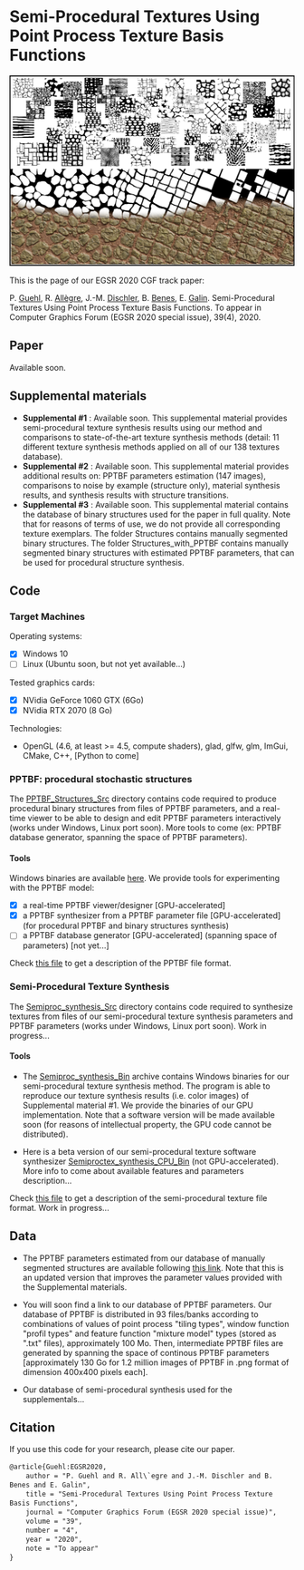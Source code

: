# Semi-Procedural Textures Using Point Process Texture Basis Functions

![semiproctex](Images/semiproctex.png)

This is the page of our EGSR 2020 CGF track paper:

P. [Guehl](https://pascalguehl.jimdofree.com/), R. [Allègre](https://igg.icube.unistra.fr/index.php/R%C3%A9mi_All%C3%A8gre), J.-M. [Dischler](https://dpt-info.di.unistra.fr/~dischler/), B. [Benes](http://hpcg.purdue.edu/bbenes/), E. [Galin](https://perso.liris.cnrs.fr/eric.galin/).
Semi-Procedural Textures Using Point Process Texture Basis Functions.
To appear in Computer Graphics Forum (EGSR 2020 special issue), 39(4),
2020.

## Paper

Available soon.

## Supplemental materials

 * **Supplemental #1** : Available soon. This supplemental material provides semi-procedural texture synthesis results using our method and comparisons to state-of-the-art texture synthesis methods (detail: 11 different texture synthesis methods applied on all of our 138 textures database).
 * **Supplemental #2** : Available soon. This supplemental material provides additional results on: PPTBF parameters estimation (147 images), comparisons to noise by example (structure only), material synthesis results, and synthesis results with structure transitions.
 * **Supplemental #3** : Available soon. This supplemental material contains the database of binary structures used for the paper in full quality. Note that for reasons of terms of use, we do not provide all corresponding texture exemplars. The folder Structures contains manually segmented binary structures. The
 folder Structures_with_PPTBF contains manually segmented binary structures with estimated PPTBF
 parameters, that can be used for procedural structure synthesis.

## Code

### Target Machines

Operating systems:
- [x] Windows 10
- [ ] Linux (Ubuntu soon, but not yet available...)

Tested graphics cards:
- [x] NVidia GeForce 1060 GTX (6Go)
- [x] NVidia RTX 2070 (8 Go)

Technologies:
- OpenGL (4.6, at least >= 4.5, compute shaders), glad, glfw, glm, ImGui, CMake, C++, [Python to come]

### PPTBF: procedural stochastic structures

 The [PPTBF_Structures_Src](PPTBF_Structures_Src) directory contains code required to produce
 procedural binary structures from files of PPTBF parameters, and a real-time viewer to be able
 to design and edit PPTBF parameters interactively (works under Windows, Linux port soon).
 More tools to come (ex: PPTBF database generator, spanning the space of PPTBF parameters).
 
#### Tools
 
 Windows binaries are available [here](http://igg.unistra.fr/people/semiproctex/PPTBF_Structures_Bin.zip). We provide tools for experimenting with the PPTBF model:
 - [x] a real-time PPTBF viewer/designer [GPU-accelerated]
 - [x] a PPTBF synthesizer from a PPTBF parameter file [GPU-accelerated] (for procedural PPTBF and binary structures synthesis)
 - [ ] a PPTBF database generator [GPU-accelerated] (spanning space of parameters) [not yet...]

 Check [this file](PPTBF_file_format.txt) to get a description of the PPTBF file format.

### Semi-Procedural Texture Synthesis
 
 The [Semiproc_synthesis_Src](Semiproc_synthesis_Src) directory contains code required to synthesize
 textures from files of our semi-procedural texture synthesis parameters and PPTBF parameters (works under Windows, Linux port soon). Work in progress...
 
#### Tools
 
 * The [Semiproc_synthesis_Bin](http://igg.unistra.fr/people/semiproctex/Semiproctex_synthesis_Bin.zip) archive
 contains Windows binaries for our semi-procedural texture synthesis method. The program is able
 to reproduce our texture synthesis results (i.e. color images) of Supplemental material #1.
 We provide the binaries of our GPU implementation. Note that a software version will be
 made available soon (for reasons of intellectual property, the GPU code cannot be
 distributed).
 
 * Here is a beta version of our semi-procedural texture software synthesizer [Semiproctex_synthesis_CPU_Bin](http://igg.unistra.fr/people/semiproctex/SemiProcTex_synthesizerCPU_v100_beta.zip) (not GPU-accelerated). More info to come about available features and parameters description...
 
 Check [this file](semiProcTex_file_format.txt) to get a description of the semi-procedural texture file format. Work in progress...
 
 ## Data
 
 * The PPTBF parameters estimated from our database of manually segmented structures are available
 following [this link](http://igg.unistra.fr/people/semiproctex/PPTBF_Parameters_v2.zip). Note
 that this is an updated version that improves the parameter values provided with the Supplemental
 materials.
 
 * You will soon find a link to our database of PPTBF parameters. Our database of PPTBF is distributed in 93 files/banks according to combinations of values of point process "tiling types", window function "profil types" and feature function "mixture model" types (stored as ".txt" files), approximately 100 Mo. Then, intermediate PPTBF files are generated by spanning the space of continous PPTBF parameters [approximately 130 Go for 1.2 million images of PPTBF in .png format of dimension 400x400 pixels each].
  
 * Our database of semi-procedural synthesis used for the supplementals...

<!--
### Prerequisites

### Getting started

 * Clone this repository.
 * ...
-->

## Citation

If you use this code for your research, please cite our paper.

```
@article{Guehl:EGSR2020,
    author = "P. Guehl and R. All\`egre and J.-M. Dischler and B. Benes and E. Galin",
    title = "Semi-Procedural Textures Using Point Process Texture Basis Functions",
    journal = "Computer Graphics Forum (EGSR 2020 special issue)",
    volume = "39",
    number = "4",
    year = "2020",
    note = "To appear"
}
```
